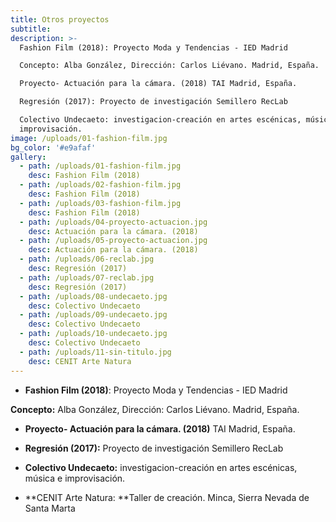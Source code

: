 ```yaml
---
title: Otros proyectos
subtitle:
description: >-
  Fashion Film (2018): Proyecto Moda y Tendencias - IED Madrid

  Concepto: Alba González, Dirección: Carlos Liévano. Madrid, España.

  Proyecto- Actuación para la cámara. (2018) TAI Madrid, España.

  Regresión (2017): Proyecto de investigación Semillero RecLab

  Colectivo Undecaeto: investigacion-creación en artes escénicas, música e
  improvisación.
image: /uploads/01-fashion-film.jpg
bg_color: '#e9afaf'
gallery:
  - path: /uploads/01-fashion-film.jpg
    desc: Fashion Film (2018)
  - path: /uploads/02-fashion-film.jpg
    desc: Fashion Film (2018)
  - path: /uploads/03-fashion-film.jpg
    desc: Fashion Film (2018)
  - path: /uploads/04-proyecto-actuacion.jpg
    desc: Actuación para la cámara. (2018)
  - path: /uploads/05-proyecto-actuacion.jpg
    desc: Actuación para la cámara. (2018)
  - path: /uploads/06-reclab.jpg
    desc: Regresión (2017)
  - path: /uploads/07-reclab.jpg
    desc: Regresión (2017)
  - path: /uploads/08-undecaeto.jpg
    desc: Colectivo Undecaeto
  - path: /uploads/09-undecaeto.jpg
    desc: Colectivo Undecaeto
  - path: /uploads/10-undecaeto.jpg
    desc: Colectivo Undecaeto
  - path: /uploads/11-sin-titulo.jpg
    desc: CENIT Arte Natura
---
```


* **Fashion Film (2018)**\: Proyecto Moda y Tendencias - IED Madrid

**Concepto:** Alba Gonz&aacute;lez, Direcci&oacute;n: Carlos Li&eacute;vano. Madrid, Espa&ntilde;a.

* **Proyecto- Actuaci&oacute;n para la c&aacute;mara. (2018)** TAI Madrid, Espa&ntilde;a.

* **Regresi&oacute;n (2017):** Proyecto de investigaci&oacute;n Semillero RecLab

* **Colectivo Undecaeto:** investigacion-creaci&oacute;n en artes esc&eacute;nicas, m&uacute;sica e improvisaci&oacute;n.

* **CENIT Arte Natura:&nbsp;**Taller de creaci&oacute;n. Minca, Sierra Nevada de Santa Marta